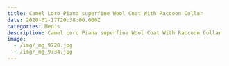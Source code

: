```yaml
---
title: Camel Loro Piana superfine Wool Coat With Raccoon Collar
date: 2020-01-17T20:38:00.000Z
categories: Men's
description: Camel Loro Piana superfine Wool Coat With Raccoon Collar
image:
  - /img/_mg_9728.jpg
  - /img/_mg_9734.jpg
---
```


